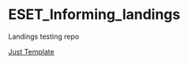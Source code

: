 # ESET_Informing_landings
Landings testing repo

[Just Template](https://grant-inna.github.io/ESET_Informing_landings/)

